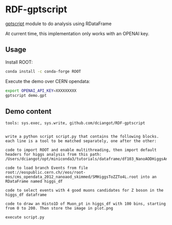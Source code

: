# RDF-gptscript

[gptscript](https://github.com/gptscript-ai/gptscript) module to do analysis using RDataFrame 

At current time, this implementation only works with an OPENAI key. 

## Usage

Install ROOT:

```bash
conda install -c conda-forge ROOT
```

Execute the demo over CERN opendata:

```bash
export OPENAI_API_KEY=XXXXXXXXX
gptscript demo.gpt
```

## Demo content

```text
tools: sys.exec, sys.write, github.com/dciangot/RDF-gptscript


write a python script script.py that contains the following blocks. each line is a tool to be matched separately, one after the other:

code to import ROOT and enable multithreading, then import default headers for higgs analysis from this path: /Users/dciangot/opt/miniconda3/tutorials/dataframe/df103_NanoAODHiggsAnalysis_python.h 

code to load branch Events from file root://eospublic.cern.ch//eos/root-eos/cms_opendata_2012_nanoaod_skimmed/SMHiggsToZZTo4L.root into an RDataFrame named higgs_df

code to select events with 4 good muons candidates for Z boson in the higgs_df dataframe

code to draw an Histo1D of Muon_pt in higgs_df with 100 bins, starting from 0 to 200. Then store the image in plot.png

execute script.py
```
